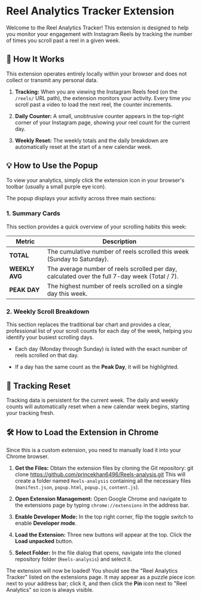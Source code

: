 # Reel Analytics Tracker Extension

Welcome to the Reel Analytics Tracker! This extension is designed to help you monitor your engagement with Instagram Reels by tracking the number of times you scroll past a reel in a given week.

## 🎯 How It Works

This extension operates entirely locally within your browser and does not collect or transmit any personal data.

1. **Tracking:** When you are viewing the Instagram Reels feed (on the `/reels/` URL path), the extension monitors your activity. Every time you scroll past a video to load the next reel, the counter increments.

2. **Daily Counter:** A small, unobtrusive counter appears in the top-right corner of your Instagram page, showing your reel count for the current day.

3. **Weekly Reset:** The weekly totals and the daily breakdown are automatically reset at the start of a new calendar week.

## 💡 How to Use the Popup

To view your analytics, simply click the extension icon in your browser's toolbar (usually a small purple eye icon).

The popup displays your activity across three main sections:

### 1. Summary Cards

This section provides a quick overview of your scrolling habits this week:

| Metric | Description | 
| ----- | ----- | 
| **TOTAL** | The cumulative number of reels scrolled this week (Sunday to Saturday). | 
| **WEEKLY AVG** | The average number of reels scrolled per day, calculated over the full 7-day week (Total / 7). | 
| **PEAK DAY** | The highest number of reels scrolled on a single day this week. | 

### 2. Weekly Scroll Breakdown

This section replaces the traditional bar chart and provides a clear, professional list of your scroll counts for each day of the week, helping you identify your busiest scrolling days.

* Each day (Monday through Sunday) is listed with the exact number of reels scrolled on that day.

* If a day has the same count as the **Peak Day**, it will be highlighted.

## 🔄 Tracking Reset

Tracking data is persistent for the current week. The daily and weekly counts will automatically reset when a new calendar week begins, starting your tracking fresh.

## 🛠️ How to Load the Extension in Chrome

Since this is a custom extension, you need to manually load it into your Chrome browser.

1. **Get the Files:** Obtain the extension files by cloning the Git repository:
git clone https://github.com/princekhan6496/Reels-analysis.git
This will create a folder named `Reels-analysis` containing all the necessary files (`manifest.json`, `popup.html`, `popup.js`, `content.js`).

2. **Open Extension Management:** Open Google Chrome and navigate to the extensions page by typing `chrome://extensions` in the address bar.

3. **Enable Developer Mode:** In the top right corner, flip the toggle switch to enable **Developer mode**.

4. **Load the Extension:** Three new buttons will appear at the top. Click the **Load unpacked** button.

5. **Select Folder:** In the file dialog that opens, navigate into the cloned repository folder (`Reels-analysis`) and select it.

The extension will now be loaded! You should see the "Reel Analytics Tracker" listed on the extensions page. It may appear as a puzzle piece icon next to your address bar; click it, and then click the **Pin** icon next to "Reel Analytics" so icon is always visible.